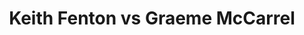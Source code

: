 ---
title: Keith Fenton vs Graeme McCarrel
player1:
  name: Fenton, Keith
  percent: 92
  wins: 1
  losses: 1
player2:
  name: McCarrel, Graeme
  percent: 88
  wins: 1
  losses: 1
games:
- player1:
    team: MB
    position: Lead
    percent: 98
    win: 0
    loss: 1
  player2:
    team: 'ON'
    position: Third
    percent: 89
    win: 1
    loss: 0
  event: Brier
  year: 2001
  draw: Round Robin(4)
  score: ON 8 - MB 3
- player1:
    team: MB
    position: Lead
    percent: 86
    win: 1
    loss: 0
  player2:
    team: 'ON'
    position: Third
    percent: 86
    win: 0
    loss: 1
  event: Brier
  year: 2001
  draw: Semi-Final(20)
  score: MB 6 - ON 5
- player1:
    team: BUR
    position: Lead
    percent: 90
    win: 0
    loss: 1
  player2:
    team: MID
    position: Third
    percent: 76
    win: 1
    loss: 0
  event: Trials (Men)
  year: 1997
  draw: Round Robin(4)
  score: BUR 4 - MID 8
- player1:
    team: BUR
    position: Lead
    percent: 94
    win: 1
    loss: 0
  player2:
    team: MID
    position: Third
    percent: 88
    win: 0
    loss: 1
  event: Trials (Men)
  year: 2001
  draw: Round Robin(8)
  score: MID 6 - BUR 7
---